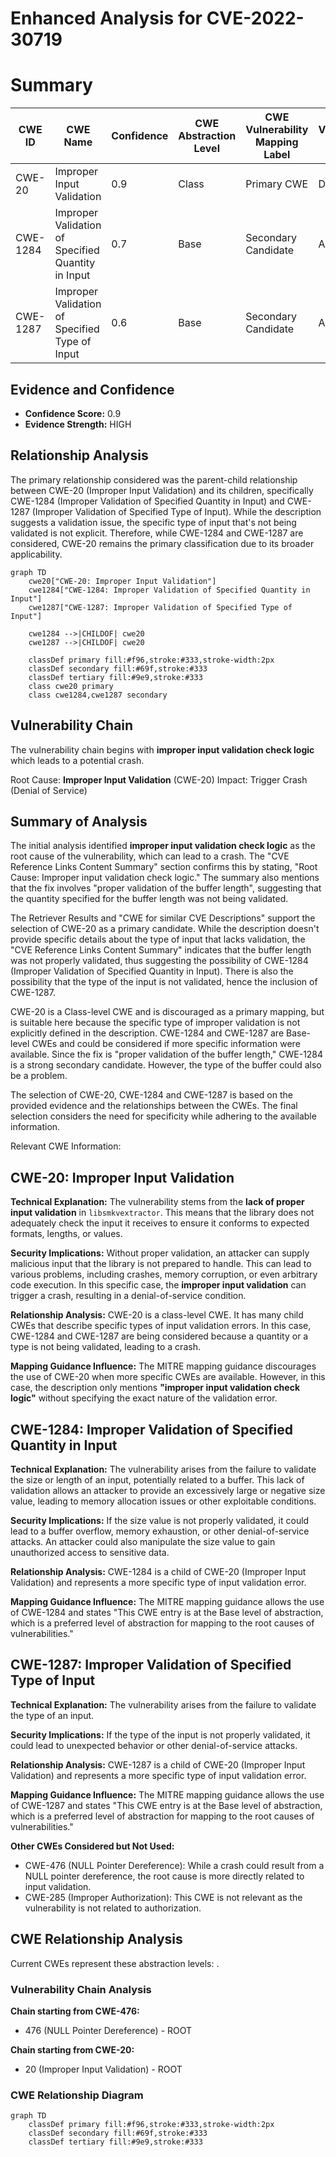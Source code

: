 # Enhanced Analysis for CVE-2022-30719

# Summary

| CWE ID | CWE Name | Confidence | CWE Abstraction Level | CWE Vulnerability Mapping Label | CWE-Vulnerability Mapping Notes |
|---|---|---|---|---|---|
| CWE-20 | Improper Input Validation | 0.9 | Class | Primary CWE | Discouraged |
| CWE-1284 | Improper Validation of Specified Quantity in Input | 0.7 | Base | Secondary Candidate | Allowed |
| CWE-1287 | Improper Validation of Specified Type of Input | 0.6 | Base | Secondary Candidate | Allowed |

## Evidence and Confidence

*   **Confidence Score:** 0.9
*   **Evidence Strength:** HIGH

## Relationship Analysis

The primary relationship considered was the parent-child relationship between CWE-20 (Improper Input Validation) and its children, specifically CWE-1284 (Improper Validation of Specified Quantity in Input) and CWE-1287 (Improper Validation of Specified Type of Input). While the description suggests a validation issue, the specific type of input that's not being validated is not explicit. Therefore, while CWE-1284 and CWE-1287 are considered, CWE-20 remains the primary classification due to its broader applicability.

```mermaid
graph TD
    cwe20["CWE-20: Improper Input Validation"]
    cwe1284["CWE-1284: Improper Validation of Specified Quantity in Input"]
    cwe1287["CWE-1287: Improper Validation of Specified Type of Input"]

    cwe1284 -->|CHILDOF| cwe20
    cwe1287 -->|CHILDOF| cwe20

    classDef primary fill:#f96,stroke:#333,stroke-width:2px
    classDef secondary fill:#69f,stroke:#333
    classDef tertiary fill:#9e9,stroke:#333
    class cwe20 primary
    class cwe1284,cwe1287 secondary
```

## Vulnerability Chain

The vulnerability chain begins with **improper input validation check logic** which leads to a potential crash.

Root Cause: **Improper Input Validation** (CWE-20)
Impact: Trigger Crash (Denial of Service)

## Summary of Analysis

The initial analysis identified **improper input validation check logic** as the root cause of the vulnerability, which can lead to a crash. The "CVE Reference Links Content Summary" section confirms this by stating, "Root Cause: Improper input validation check logic." The summary also mentions that the fix involves "proper validation of the buffer length", suggesting that the quantity specified for the buffer length was not being validated.

The Retriever Results and "CWE for similar CVE Descriptions" support the selection of CWE-20 as a primary candidate. While the description doesn't provide specific details about the type of input that lacks validation, the "CVE Reference Links Content Summary" indicates that the buffer length was not properly validated, thus suggesting the possibility of CWE-1284 (Improper Validation of Specified Quantity in Input). There is also the possibility that the type of the input is not validated, hence the inclusion of CWE-1287.

CWE-20 is a Class-level CWE and is discouraged as a primary mapping, but is suitable here because the specific type of improper validation is not explicitly defined in the description. CWE-1284 and CWE-1287 are Base-level CWEs and could be considered if more specific information were available. Since the fix is "proper validation of the buffer length," CWE-1284 is a strong secondary candidate. However, the type of the buffer could also be a problem.

The selection of CWE-20, CWE-1284 and CWE-1287 is based on the provided evidence and the relationships between the CWEs. The final selection considers the need for specificity while adhering to the available information.

Relevant CWE Information:

## CWE-20: Improper Input Validation

**Technical Explanation:** The vulnerability stems from the **lack of proper input validation** in `libsmkvextractor`. This means that the library does not adequately check the input it receives to ensure it conforms to expected formats, lengths, or values.

**Security Implications:** Without proper validation, an attacker can supply malicious input that the library is not prepared to handle. This can lead to various problems, including crashes, memory corruption, or even arbitrary code execution. In this specific case, the **improper input validation** can trigger a crash, resulting in a denial-of-service condition.

**Relationship Analysis:** CWE-20 is a class-level CWE. It has many child CWEs that describe specific types of input validation errors. In this case, CWE-1284 and CWE-1287 are being considered because a quantity or a type is not being validated, leading to a crash.

**Mapping Guidance Influence:** The MITRE mapping guidance discourages the use of CWE-20 when more specific CWEs are available. However, in this case, the description only mentions **"improper input validation check logic"** without specifying the exact nature of the validation error.

## CWE-1284: Improper Validation of Specified Quantity in Input

**Technical Explanation:** The vulnerability arises from the failure to validate the size or length of an input, potentially related to a buffer. This lack of validation allows an attacker to provide an excessively large or negative size value, leading to memory allocation issues or other exploitable conditions.

**Security Implications:** If the size value is not properly validated, it could lead to a buffer overflow, memory exhaustion, or other denial-of-service attacks. An attacker could also manipulate the size value to gain unauthorized access to sensitive data.

**Relationship Analysis:** CWE-1284 is a child of CWE-20 (Improper Input Validation) and represents a more specific type of input validation error.

**Mapping Guidance Influence:** The MITRE mapping guidance allows the use of CWE-1284 and states "This CWE entry is at the Base level of abstraction, which is a preferred level of abstraction for mapping to the root causes of vulnerabilities."

## CWE-1287: Improper Validation of Specified Type of Input

**Technical Explanation:** The vulnerability arises from the failure to validate the type of an input.

**Security Implications:** If the type of the input is not properly validated, it could lead to unexpected behavior or other denial-of-service attacks.

**Relationship Analysis:** CWE-1287 is a child of CWE-20 (Improper Input Validation) and represents a more specific type of input validation error.

**Mapping Guidance Influence:** The MITRE mapping guidance allows the use of CWE-1287 and states "This CWE entry is at the Base level of abstraction, which is a preferred level of abstraction for mapping to the root causes of vulnerabilities."

**Other CWEs Considered but Not Used:**

*   CWE-476 (NULL Pointer Dereference): While a crash could result from a NULL pointer dereference, the root cause is more directly related to input validation.
*   CWE-285 (Improper Authorization): This CWE is not relevant as the vulnerability is not related to authorization.


## CWE Relationship Analysis

Current CWEs represent these abstraction levels: .


### Vulnerability Chain Analysis

**Chain starting from CWE-476:**
- 476 (NULL Pointer Dereference) - ROOT


**Chain starting from CWE-20:**
- 20 (Improper Input Validation) - ROOT



### CWE Relationship Diagram

```mermaid
graph TD
    classDef primary fill:#f96,stroke:#333,stroke-width:2px
    classDef secondary fill:#69f,stroke:#333
    classDef tertiary fill:#9e9,stroke:#333
```